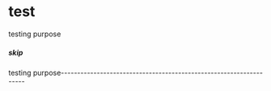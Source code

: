 # test
testing purpose
##### skip
testing purpose-------------------------------------------------------------------
